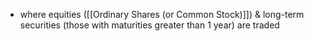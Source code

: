 - where equities ([[Ordinary Shares (or Common Stock)]]) & long-term securities (those with maturities greater than 1 year) are traded